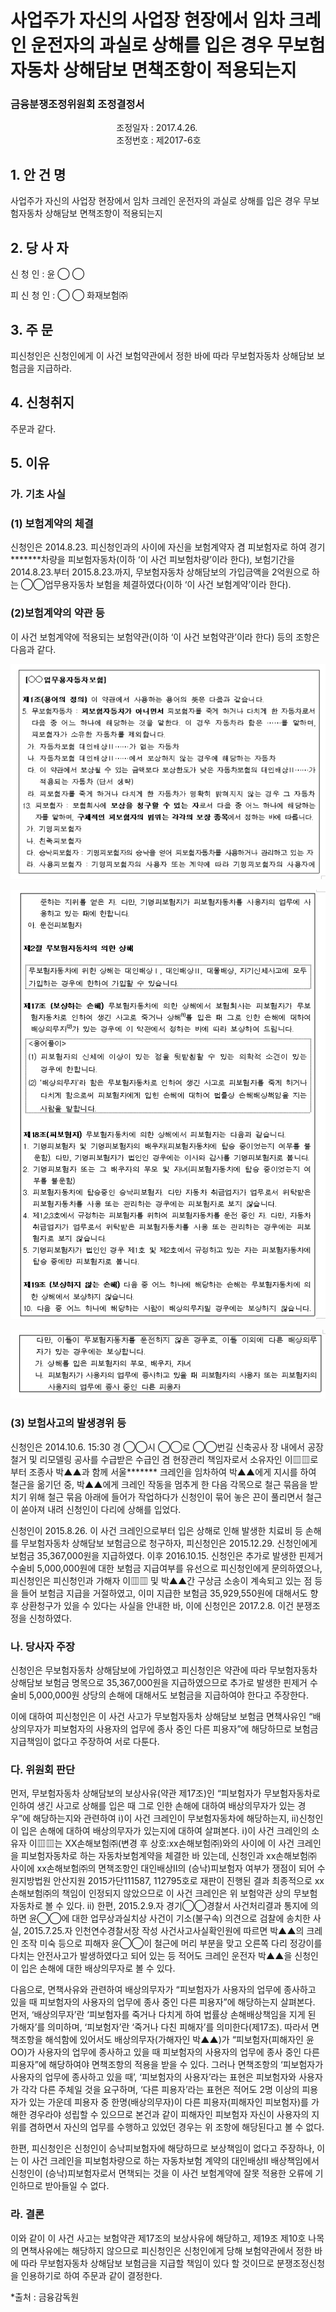# 사업주가 자신의 사업장 현장에서 임차 크레인 운전자의 과실로 상해를 입은 경우 무보험자동차 상해담보 면책조항이 적용되는지

### 금융분쟁조정위원회 조정결정서

&nbsp;&nbsp;&nbsp;&nbsp;&nbsp;&nbsp;&nbsp;&nbsp;&nbsp;&nbsp; &nbsp;&nbsp;&nbsp;&nbsp;&nbsp;&nbsp;&nbsp;&nbsp;&nbsp;&nbsp; &nbsp;&nbsp;&nbsp;&nbsp;&nbsp;&nbsp;&nbsp;&nbsp;&nbsp;&nbsp; &nbsp;&nbsp;&nbsp;&nbsp;&nbsp;&nbsp;&nbsp;&nbsp;&nbsp;&nbsp;조정일자 : 2017.4.26.<br>&nbsp;&nbsp;&nbsp;&nbsp;&nbsp;&nbsp;&nbsp;&nbsp;&nbsp;&nbsp; &nbsp;&nbsp;&nbsp;&nbsp;&nbsp;&nbsp;&nbsp;&nbsp;&nbsp;&nbsp; &nbsp;&nbsp;&nbsp;&nbsp;&nbsp;&nbsp;&nbsp;&nbsp;&nbsp;&nbsp; &nbsp;&nbsp;&nbsp;&nbsp;&nbsp;&nbsp;&nbsp;&nbsp;&nbsp;&nbsp;조정번호 : 제2017-6호  

## 1. 안   건   명 
사업주가 자신의 사업장 현장에서 임차 크레인 운전자의 과실로 상해를 입은 경우 무보험자동차 상해담보 면책조항이 적용되는지 

## 2. 당 사 자 
신 청 인 :  윤  ◯ ◯
              
피 신 청 인 :  ◯ ◯ 화재보험㈜


## 3. 주    문
피신청인은 신청인에게 이 사건 보험약관에서 정한 바에 따라 무보험자동차 상해담보 보험금을 지급하라.


## 4. 신청취지
주문과 같다. 

## 5. 이유  
### 가. 기초 사실 
### (1) 보험계약의 체결
신청인은 2014.8.23. 피신청인과의 사이에 자신을 보험계약자 겸 피보험자로 하여 경기*******차량을 피보험자동차(이하 ‘이 사건 피보험차량’이라 한다), 보험기간을 2014.8.23.부터 2015.8.23.까지, 무보험자동차 상해담보의 가입금액을 2억원으로 하는 ◯◯업무용자동차 보험을 체결하였다(이하 ‘이 사건 보험계약’이라 한다).  

### (2)보험계약의 약관 등
이 사건 보험계약에 적용되는 보험약관(이하 ‘이 사건 보험약관’이라 한다) 등의 조항은 다음과 같다. 


![alt image](https://raw.githubusercontent.com/aijinet/bodoc-claim-contents/master/contents/images/165_1.PNG)

![alt image](https://raw.githubusercontent.com/aijinet/bodoc-claim-contents/master/contents/images/165_2.PNG)

![alt image](https://raw.githubusercontent.com/aijinet/bodoc-claim-contents/master/contents/images/165_3.PNG)

<!--
[◯◯업무용자동차보험]

**제1조(용어의 정의)** 이 약관에서 사용하는 용어의 뜻은 다음과 같습니다.

5. 무보험자동차 : 피보험자동차가 아니면서 피보험자를 죽게 하거나 다치게 한 자동차로서 다음 중 어느 하나에 해당하는 것을 말한다. 이 경우 자동차라 함은 ……를 말하며, 피보험자가 소유한 자동차를 제외합니다.

   가. 자동차보험 대인배상Ⅱ……가 없는 자동차

   나. 자동차보험 대인배상Ⅱ……에서 보상하지 않는 경우에 해당하는 자동차 

   다. 이 약관에서 보상될 수 있는 금액보다 보상한도가 낮은 자동차보험의 대인배상Ⅱ……가 적용되는 자동차 (단서 생략)

   라. 피보험자를 죽게 하거나 다치게 한 자동차가 명확히 밝혀지지 않는 경우 그 자동차  

13. 피보험자 : 보험회사에 보상을 청구할 수 있는 자로서 다음 중 어느 하나에 해당하는 자를 말하며, 구체적인 피보험자의 범위는 각각의 보장 종목에서 정하는 바에 따릅니다.

가. 기명피보험자

나. 친족피보험자

다. 승낙피보험자 : 기명피보험자의 승낙을 얻어 피보험자동차를 사용하거나 관리하고 있는 자

라. 사용피보험자 : 기명피보험자의 사용자 또는 계약에 따라 기명피보험자의 사용자에 준하는 지위를 얻은 자. 다만, 기명피보험자가 피보험자동차를 사용자의 업무에 사용하고 있는 때에 한합니다.

마. 운전피보험자   

**제2절 무보험자동차의 의한 상해**


무보험자동차에 위한 상해는 대인배상Ⅰ, 대인배상Ⅱ, 대물배상, 자기신체사고에 모두 가입하는 경우에 한하여 가입할 수 있습니다. 

**제17조 (보상하는 손해)** 무보험자동차에 의한 상해에서 보험회사는 피보험자가 무보험자동차로 인하여 생긴 사고로 죽거나 상해(1)를 입은 때 그로 인한 손해에 대하여 배상의무자(2)가 있는 경우에 이 약관에서 정하는 바에 따라 보상하여 드립니다.



<용어풀이>
(1) 피보험자의 신체에 이상이 있는 점을 뒷받침할 수 있는 의학적 소견이 있는 경우에 한합니다.
(2) ‘배상의무자’라 함은 무보험자동차로 인하여 생긴 사고로 피보험자를 죽게 하거나 다치게 함으로써 피보험자에게 입힌 손해에 대하여 법률상 손해배상책임을 지는 사람을 말합니다. 
-

**제18조(피보험자)** 무보험자동차에 의한 상해에서 피보험자는 다음과 같습니다.
1. 기명피보험자 및 기명피보험자의 배우자(피보험자동차에 탑승 중이었는지 여부를 불문함). 다만, 기명피보험자가 법인인 경우에는 이사와 감사를 기명피보험자로 봅니다.
2. 기명피보험자 또는 그 배우자의 부모 및 자녀(피보험자동차에 탑승 중이었는지 여부를 불문함)
3. 피보험자동차에 탑승중인 승낙피보험자. 다만 자동차 취급업자가 업무로서 위탁받은 피보험자동차를 사용 또는 관리하는 경우에는 피보험자로 보지 않습니다.
4. 제1,2,3호에서 규정하는 피보험자를 위하여 피보험자동차를 운전 중인 자. 다만, 자동차 취급업자가 업무로서 위탁받은 피보험자동차를 사용 또는 관리하는 경우에는 피보험자로 보지 않습니다.
5. 기명피보험자가 법인인 경우 제1호 및 제2호에서 규정하고 있는 자는 피보험자동차에 탑승 중에만 피보험자로 봅니다.  
 
**제19조 (보상하지 않는 손해)** 다음 중 어느 하나에 해당하는 손해는 무보험자동차에 의한 상해에서 보상하지 않습니다.
10. 다음 중 어느 하나에 해당하는 사람이 배상의무자일 경우에는 보상하지 않습니다. 다만, 이들이 무보험자동차를 운전하지 않은 경우로, 이들 이외에 다른 배상의무자가 있는 경우에는 보상합니다. 
 
 가. 상해를 입은 피보험자의 부모, 배우자, 자녀
 
 나. 피보험자가 사용자의 업무에 종사하고 있을 때 피보험자의 사용자 또는 피보험자의 사용자의 업무에 종사 중인 다른 피용자 

--> 

### (3) 보험사고의 발생경위 등 

신청인은 2014.10.6. 15:30 경 ◯◯시 ◯◯로 ◯◯번길 신축공사 장 내에서 공장 철거 및 리모델링 공사를 수급받은 수급인 겸 현장관리 책임자로서 소유자인 이▥▥로부터 조종사 박▲▲과 함께 서울******* 크레인을 임차하여 박▲▲에게 지시를 하여 철근을 옮기던 중, 박▲▲에게 크레인 작동을 멈추게 한 다음 각목으로 철근 묶음을 받치기 위해 철근 묶음 아래에 들어가 작업하다가 신청인이 묶어 놓은 끈이 풀리면서 철근이 쏟아져 내려 신청인이 다리에 상해를 입었다.

신청인이 2015.8.26. 이 사건 크레인으로부터 입은 상해로 인해 발생한 치료비 등 손해를 무보험자동차 상해담보 보험금으로 청구하자, 피신청인은 2015.12.29. 신청인에게 보험금 35,367,000원을 지급하였다. 이후 2016.10.15. 신청인은 추가로 발생한 핀제거 수술비 5,000,000원에 대한 보험금 지급여부를 유선으로 피신청인에게 문의하였으나, 피신청인은 피신청인과 가해자 이▥▥ 및 박▲▲간 구상금 소송이 계속되고 있는 점 등을 들어 보험금 지급을 거절하였고, 이미 지급한 보험금 35,929,550원에 대해서도 향후 상환청구가 있을 수 있다는 사실을 안내한 바, 이에 신청인은 2017.2.8. 이건 분쟁조정을 신청하였다.

### 나. 당사자 주장 

신청인은 무보험자동차 상해담보에 가입하였고 피신청인은 약관에 따라 무보험자동차 상해담보 보험금 명목으로 35,367,000원을 지급하였으므로 추가로 발생한 핀제거 수술비 5,000,000원 상당의 손해에 대해서도 보험금을 지급하여야 한다고 주장한다. 

이에 대하여 피신청인은 이 사건 사고가 무보험자동차 상해담보 보험금 면책사유인 “배상의무자가 피보험자의 사용자의 업무에 종사 중인 다른 피용자”에 해당하므로 보험금지급책임이 없다고 주장하여 서로 다툰다. 

### 다. 위원회 판단 

먼저, 무보험자동차 상해담보의 보상사유(약관 제17조)인 “피보험자가 무보험자동차로 인하여 생긴 사고로 상해를 입은 때 그로 인한 손해에 대하여 배상의무자가 있는 경우”에 해당하는지와 관련하여 ⅰ)이 사건 크레인이 무보험자동차에 해당하는지, ⅱ)신청인이 입은 손해에 대하여 배상의무자가 있는지에 대하여 살펴본다. ⅰ)이 사건 크레인의 소유자 이▥▥는 XX손해보험㈜(변경 후 상호:xx손해보험㈜)와의 사이에 이 사건 크레인을 피보험자동차로 하는 자동차보험계약을 체결한 바 있는데, 신청인과 xx손해보험㈜ 사이에 xx손해보험㈜의 면책조항인 대인배상Ⅱ의 (승낙)피보험자 여부가 쟁점이 되어 수원지방법원 안산지원 2015가단111587, 112795호로 재판이 진행된 결과  최종적으로 xx손해보험㈜의 책임이 인정되지 않았으므로 이 사건 크레인은 위 보험약관 상의 무보험자동차로 볼 수 있다. ⅱ) 한편, 2015.2.9.자 경기◯◯경찰서 사건처리결과 통지에 의하면 윤◯◯에 대한 업무상과실치상 사건이 기소(불구속) 의견으로 검찰에 송치한 사실, 2015.7.25.자 인천연수경찰서장 작성 사건사고사실확인원에 따르면 박▲▲의 크레인 조작 미숙 등으로 피해자 윤◯◯이 철근에 머리 부분을 맞고 오른쪽 다리 정강이를 다치는 안전사고가 발생하였다고 되어 있는 등 적어도 크레인 운전자 박▲▲을 신청인이 입은 손해에 대한 배상의무자로 볼 수 있다. 
     
다음으로, 면책사유와 관련하여 배상의무자가 “피보험자가 사용자의 업무에 종사하고 있을 때 피보험자의 사용자의 업무에 종사 중인 다른 피용자”에 해당하는지 살펴본다.   먼저, ‘배상의무자’란 ‘피보험자를 죽거나 다치게 하여 법률상 손해배상책임을 지게 된 가해자’를 의미하며, ‘피보험자’란 ‘죽거나 다친 피해자’를 의미한다(제17조). 따라서 면책조항을 해석함에 있어서도 배상의무자(가해자인 박▲▲)가 “피보험자(피해자인 윤OO)가 사용자의 업무에 종사하고 있을 때 피보험자의 사용자의 업무에 종사 중인 다른 피용자”에 해당하여야 면책조항의 적용을 받을 수 있다. 그러나 면책조항의 ‘피보험자가 사용자의 업무에 종사하고 있을 때’, ‘피보험자의 사용자’라는 표현은 피보험자와 사용자가 각각 다른 주체일 것을 요구하며, ‘다른 피용자’라는 표현은 적어도 2명 이상의 피용자가 있는 가운데 피용자 중 한명(배상의무자)이 다른 피용자(피해자인 피보험자)를 가해한 경우라야 성립할 수 있으므로 본건과 같이 피해자인 피보험자 자신이 사용자의 지위를 겸하면서 자신의 업무를 수행하고 있었던 경우는 위 조항에 해당된다고 볼 수 없다. 

한편, 피신청인은 신청인이 승낙피보험자에 해당하므로 보상책임이 없다고 주장하나, 이는 이 사건 크레인을 피보험차량으로 하는 자동차보험 계약의 대인배상Ⅱ 배상책임에서 신청인이 (승낙)피보험자로서 면책되는 것을 이 사건 보험계약에 잘못 적용한 오류에 기인하므로 받아들일 수 없다.   

### 라. 결론

이와 같이 이 사건 사고는 보험약관 제17조의 보상사유에 해당하고, 제19조 제10호 나목의 면책사유에는 해당하지 않으므로 피신청인은 신청인에게 당해 보험약관에서 정한 바에 따라 무보험자동차 상해담보 보험금을 지급할 책임이 있다 할 것이므로 분쟁조정신청을 인용하기로 하여 주문과 같이 결정한다.

*출처 : 금융감독원